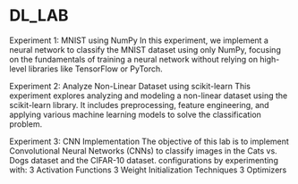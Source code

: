# DL_LAB
Experiment 1: MNIST using NumPy In this experiment, we implement a neural network to classify the MNIST dataset using only NumPy, focusing on the fundamentals of training a neural network without relying on high-level libraries like TensorFlow or PyTorch.

Experiment 2: Analyze Non-Linear Dataset using scikit-learn This experiment explores analyzing and modeling a non-linear dataset using the scikit-learn library. It includes preprocessing, feature engineering, and applying various machine learning models to solve the classification problem.

Experiment 3: CNN Implementation The objective of this lab is to implement Convolutional Neural Networks (CNNs) to classify images in the Cats vs. Dogs dataset and the CIFAR-10 dataset. configurations by experimenting with: 3 Activation Functions 3 Weight Initialization Techniques 3 Optimizers
